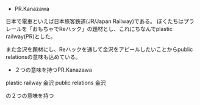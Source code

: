 - PR.Kanazawa

日本で電車といえば日本旅客鉄道(JR/Japan Railway)である。
ぼくたちはプラレールを「おもちゃでReハック」の題材とし、これにちなんでplastic railway(PR)とした。

また金沢を題材にし、Reハックを通して金沢をアピールしたいことからpublic relationsの意味も込めている。

- ２つの意味を持つPR.Kanazawa

plastic railway   金沢
public  relations 金沢

の２つの意味を持つ
